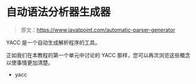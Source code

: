 # 自动语法分析器生成器

> 原文：<https://www.javatpoint.com/automatic-parser-generator>

YACC 是一个自动生成解析程序的工具。

正如我们在本教程的第一个单元中讨论的 YACC 那样，您可以再次浏览这些概念以使事情更加清楚。

*   yacc